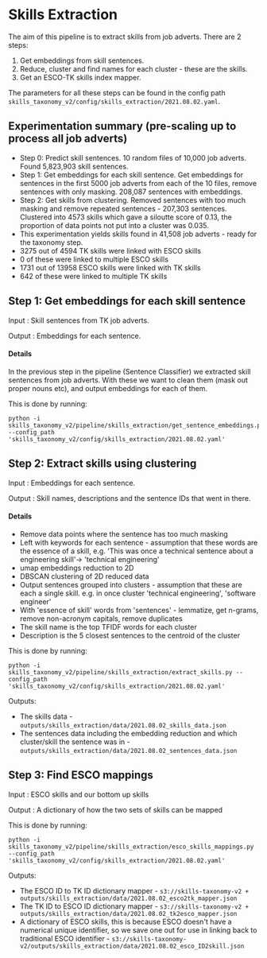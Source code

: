 # Skills Extraction

The aim of this pipeline is to extract skills from job adverts. There are 2 steps:

1. Get embeddings from skill sentences.
2. Reduce, cluster and find names for each cluster - these are the skills.
3. Get an ESCO-TK skills index mapper.

The parameters for all these steps can be found in the config path `skills_taxonomy_v2/config/skills_extraction/2021.08.02.yaml`.

## Experimentation summary (pre-scaling up to process all job adverts)

- Step 0: Predict skill sentences. 10 random files of 10,000 job adverts. Found 5,823,903 skill sentences.
- Step 1: Get embeddings for each skill sentence. Get embeddings for sentences in the first 5000 job adverts from each of the 10 files, remove sentences with only masking. 208,087 sentences with embeddings.
- Step 2: Get skills from clustering. Removed sentences with too much masking and remove repeated sentences - 207,303 sentences. Clustered into 4573 skills which gave a siloutte score of 0.13, the proportion of data points not put into a cluster was 0.035.
- This experimentation yields skills found in 41,508 job adverts - ready for the taxonomy step.
- 3275 out of 4594 TK skills were linked with ESCO skills
- 0 of these were linked to multiple ESCO skills
- 1731 out of 13958 ESCO skills were linked with TK skills
- 642 of these were linked to multiple TK skills

## Step 1: Get embeddings for each skill sentence

Input : Skill sentences from TK job adverts.

Output : Embeddings for each sentence.

#### Details

In the previous step in the pipeline (Sentence Classifier) we extracted skill sentences from job adverts. With these we want to clean them (mask out proper nouns etc), and output embeddings for each of them.

This is done by running:

```
python -i skills_taxonomy_v2/pipeline/skills_extraction/get_sentence_embeddings.py --config_path 'skills_taxonomy_v2/config/skills_extraction/2021.08.02.yaml'
```

## Step 2: Extract skills using clustering

Input : Embeddings for each sentence.

Output : Skill names, descriptions and the sentence IDs that went in there.

#### Details

- Remove data points where the sentence has too much masking
- Left with keywords for each sentence - assumption that these words are the essence of a skill, e.g. 'This was once a technical sentence about a engineering skill'-> 'technical engineering'
- umap embeddings reduction to 2D
- DBSCAN clustering of 2D reduced data
- Output sentences grouped into clusters - assumption that these are each a single skill. e.g. in once cluster 'technical engineering', 'software engineer'
- With 'essence of skill' words from 'sentences' - lemmatize, get n-grams, remove non-acronym capitals, remove duplicates
- The skill name is the top TFIDF words for each cluster
- Description is the 5 closest sentences to the centroid of the cluster

This is done by running:

```
python -i skills_taxonomy_v2/pipeline/skills_extraction/extract_skills.py --config_path 'skills_taxonomy_v2/config/skills_extraction/2021.08.02.yaml'
```

Outputs:

- The skills data - `outputs/skills_extraction/data/2021.08.02_skills_data.json`
- The sentences data including the embedding reduction and which cluster/skill the sentence was in - `outputs/skills_extraction/data/2021.08.02_sentences_data.json`

## Step 3: Find ESCO mappings

Input : ESCO skills and our bottom up skills

Output : A dictionary of how the two sets of skills can be mapped

This is done by running:

```
python -i skills_taxonomy_v2/pipeline/skills_extraction/esco_skills_mappings.py --config_path 'skills_taxonomy_v2/config/skills_extraction/2021.08.02.yaml'
```

Outputs:

- The ESCO ID to TK ID dictionary mapper - `s3://skills-taxonomy-v2 + outputs/skills_extraction/data/2021.08.02_esco2tk_mapper.json`
- The TK ID to ESCO ID dictionary mapper - `s3://skills-taxonomy-v2 + outputs/skills_extraction/data/2021.08.02_tk2esco_mapper.json`
- A dictionary of ESCO skills, this is because ESCO doesn't have a numerical unique identifier, so we save one out for use in linking back to traditional ESCO identifier - `s3://skills-taxonomy-v2/outputs/skills_extraction/data/2021.08.02_esco_ID2skill.json`
